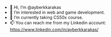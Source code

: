 - 👋 Hi, I’m @ayberkkarakas
- 👀 I’m interested in web and game development.
- 🌱 I’m currently taking CS50x course.
- 📫 You can reach me from my Linkedin account: https://www.linkedin.com/in/ayberkkarakas/
